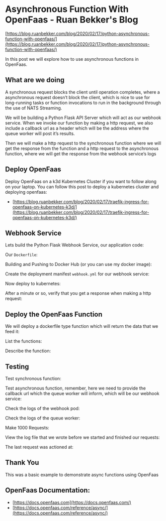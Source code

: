 # Asynchronous Function With OpenFaas - Ruan Bekker's Blog

[https://blog.ruanbekker.com/blog/2020/02/17/python-asynchronous-function-with-openfaas/](https://blog.ruanbekker.com/blog/2020/02/17/python-asynchronous-function-with-openfaas/)

In this post we will explore how to use asynchronous functions in OpenFaas.

## What are we doing

A synchronous request blocks the client until operation completes, where a asynchronous request doesn’t block the client, which is nice to use for long-running tasks or function invocations to run in the background through the use of NATS Streaming.

We will be building a Python Flask API Server which will act as our webhook service. When we invoke our function by making a http request, we also include a callback url as a header which will be the address where the queue worker will post it’s results.

Then we will make a http request to the synchronous function where we will get the response from the function and a http request to the asynchronous function, where we will get the response from the webhook service’s logs

## Deploy OpenFaas

Deploy OpenFaas on a k3d Kubernetes Cluster if you want to follow along on your laptop. You can follow this post to deploy a kubernetes cluster and deploying openfaas:

- [https://blog.ruanbekker.com/blog/2020/02/17/traefik-ingress-for-openfaas-on-kubernetes-k3d/](https://blog.ruanbekker.com/blog/2020/02/17/traefik-ingress-for-openfaas-on-kubernetes-k3d/)

## Webhook Service

Lets build the Python Flask Webhook Service, our application code:

Our `Dockerfile`:

Building and Pushing to Docker Hub (or you can use my docker image):

Create the deployment manifest `webhook.yml` for our webhook service:

Now deploy to kubernetes:

After a minute or so, verify that you get a response when making a http request:

## Deploy the OpenFaas Function

We will deploy a dockerfile type function which will return the data that we feed it:

List the functions:

Describe the function:

## Testing

Test synchronous function:

Test asynchronous function, remember, here we need to provide the callback url which the queue worker will inform, which will be our webhook service:

Check the logs of the webhook pod:

Check the logs of the queue worker:

Make 1000 Requests:

View the log file that we wrote before we started and finished our requests:

The last request was actioned at:

## Thank You

This was a basic example to demonstrate async functions using OpenFaas

## OpenFaas Documentation:

- [https://docs.openfaas.com](https://docs.openfaas.com/)
- [https://docs.openfaas.com/reference/async/](https://docs.openfaas.com/reference/async/)
